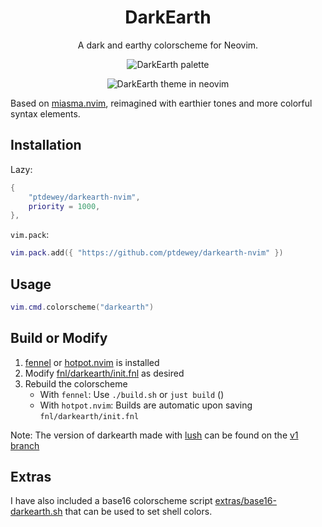 <h1 align="center">DarkEarth</h1>

<p align="center">
    A dark and earthy colorscheme for Neovim.
</p>

<p align="center">
    <img src="assets/color_bar.png" alt="DarkEarth palette"/>
</p>

<p align="center">
    <img src="assets/screenshot-0.png" alt="DarkEarth theme in neovim"/>
</p>

Based on [miasma.nvim](https://github.com/xero/miasma.nvim), reimagined with earthier tones and more colorful syntax elements.

## Installation

Lazy:
```lua
{
    "ptdewey/darkearth-nvim",
    priority = 1000,
},
```

`vim.pack`:
```lua
vim.pack.add({ "https://github.com/ptdewey/darkearth-nvim" })
```

## Usage

```lua
vim.cmd.colorscheme("darkearth")
```

## Build or Modify

1. [fennel](https://github.com/bakpakin/Fennel) or [hotpot.nvim](https://github.com/rktjmp/hotpot.nvim/tree/main) is installed
2. Modify [fnl/darkearth/init.fnl](fnl/darkearth/init.fnl) as desired
3. Rebuild the colorscheme 
    - With `fennel`: Use `./build.sh` or `just build` ()
    - With `hotpot.nvim`: Builds are automatic upon saving `fnl/darkearth/init.fnl`

Note: The version of darkearth made with [lush](https://github.com/rktjmp/lush.nvim) can be found on the [v1 branch](https://github.com/ptdewey/darkearth-nvim/tree/v2)

## Extras

I have also included a base16 colorscheme script [extras/base16-darkearth.sh](extras/base16-darkearth.sh) that can be used to set shell colors.
